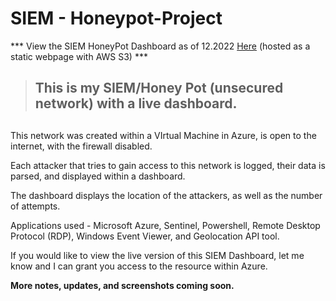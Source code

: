 # SIEM - Honeypot-Project
*** View the SIEM HoneyPot Dashboard as of 12.2022 [Here](https://siem-azure-honeypot.s3.amazonaws.com/SIEM-Azure-Honeypot-12.2022.png)
(hosted as a static webpage with AWS S3) ***

>  <h2> This is my SIEM/Honey Pot (unsecured network) with a live dashboard. <h2/>

This network was created within a VIrtual Machine in Azure, is open to the internet, with the firewall disabled.

Each attacker that tries to gain access to this network is logged, their data is parsed, and displayed within a dashboard.

The dashboard displays the location of the attackers, as well as the number of attempts.

Applications used - Microsoft Azure, Sentinel, Powershell, Remote Desktop Protocol (RDP), Windows Event Viewer, and Geolocation API tool.

If you would like to view the live version of this SIEM Dashboard, let me know and I can grant you access to the resource within Azure.

<b>More notes, updates, and screenshots coming soon. <b/>

